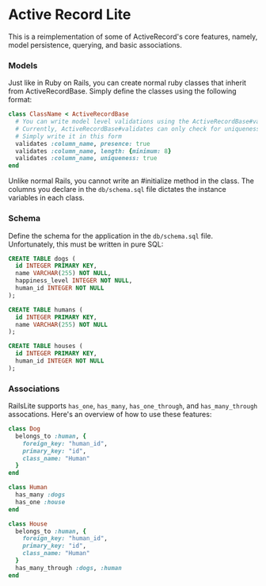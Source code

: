 # Active Record Lite
This is a reimplementation of some of ActiveRecord's core features, namely, model persistence, querying, and basic associations.

### Models
Just like in Ruby on Rails, you can create normal ruby classes that inherit from ActiveRecordBase. Simply define the classes using the following format:
````ruby
class ClassName < ActiveRecordBase
  # You can write model level validations using the ActiveRecordBase#validates method.
  # Currently, ActiveRecordBase#validates can only check for uniqueness, presence, and length
  # Simply write it in this form
  validates :column_name, presence: true
  validates :column_name, length: {minimum: 8}
  validates :column_name, uniqueness: true
end
````
Unlike normal Rails, you cannot write an #initialize method in the class. The columns you declare in the `db/schema.sql` file dictates the instance variables in each class.

### Schema
Define the schema for the application in the `db/schema.sql` file. Unfortunately, this must be written in pure SQL:

````SQL
CREATE TABLE dogs (
  id INTEGER PRIMARY KEY,
  name VARCHAR(255) NOT NULL,
  happiness_level INTEGER NOT NULL,
  human_id INTEGER NOT NULL
);

CREATE TABLE humans (
  id INTEGER PRIMARY KEY,
  name VARCHAR(255) NOT NULL
);

CREATE TABLE houses (
  id INTEGER PRIMARY KEY,
  human_id INTEGER NOT NULL
);

````

### Associations
RailsLite supports `has_one`, `has_many`, `has_one_through`, and `has_many_through` assocations. Here's an overview of how to use these features:

````ruby
class Dog
  belongs_to :human, {
    foreign_key: "human_id", 
    primary_key: "id", 
    class_name: "Human"
  }
end

class Human
  has_many :dogs
  has_one :house
end

class House
  belongs_to :human, {
    foreign_key: "human_id", 
    primary_key: "id", 
    class_name: "Human"
  }
  has_many_through :dogs, :human
end
````